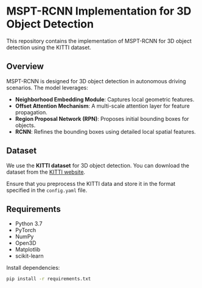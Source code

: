 # MSPT-RCNN Implementation for 3D Object Detection

This repository contains the implementation of MSPT-RCNN for 3D object detection using the KITTI dataset.

## Overview

MSPT-RCNN is designed for 3D object detection in autonomous driving scenarios. The model leverages:
- **Neighborhood Embedding Module**: Captures local geometric features.
- **Offset Attention Mechanism**: A multi-scale attention layer for feature propagation.
- **Region Proposal Network (RPN)**: Proposes initial bounding boxes for objects.
- **RCNN**: Refines the bounding boxes using detailed local spatial features.

## Dataset

We use the **KITTI dataset** for 3D object detection. You can download the dataset from the [KITTI website](http://www.cvlibs.net/datasets/kitti/).

Ensure that you preprocess the KITTI data and store it in the format specified in the `config.yaml` file.

## Requirements

- Python 3.7
- PyTorch
- NumPy
- Open3D
- Matplotlib
- scikit-learn

Install dependencies:
```bash
pip install -r requirements.txt
